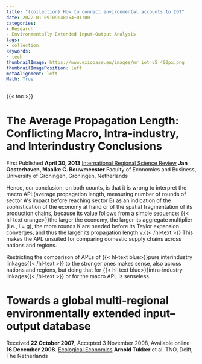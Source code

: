 ```yaml
---
title: "(collection) How to connect environmental accounts to IOT"
date: 2022-01-09T09:48:54+01:00
categories:
- Research
- Environmentally Extended Input–Output Analysis
tags:
- collection
keywords:
- tech
thumbnailImage: https://www.exiobase.eu/images/mr_iot_v5_400px.png
thumbnailImagePosition: left
metaAlignment: left
Math: True
---
```

<!--more-->
{{< toc >}}
# The Average Propagation Length: Conflicting Macro, Intra-industry, and Interindustry Conclusions
First Published **April 30, 2013**
[International Regional Science Review](https://journals.sagepub.com/doi/full/10.1177/0160017613486670)
**Jan Oosterhaven, Maaike C. Bouwmeester**
Faculty of Economics and Business, University of Groningen, Groningen, Netherlands

Hence, our conclusion, on both counts, is that it is wrong to interpret the macro APL(average propagation length, measuring number of rounds of sector A's impact before reaching sector B) as an indication of the sophistication of the economy at hand or of the spatial fragmentation of its production chains, because its value follows from a simple sequence: {{< hl-text orange>}}the larger the economy, the larger its aggregate multiplier (i.e., l = g), the more rounds K are needed before its Taylor expansion converges, and thus the larger its propagation length v.{{< /hl-text >}} This makes the APL unsuited for comparing domestic supply chains across nations and regions.

Restricting the comparison of APLs of {{< hl-text blue>}}pure interindustry linkages{{< /hl-text >}} to the stronger ones makes sense, also across nations and regions, but doing that for {{< hl-text blue>}}intra-industry linkages{{< /hl-text >}} or for the macro APL is senseless.

# Towards a global multi-regional environmentally extended input–output database
Received **22 October 2007**, Accepted 3 November 2008, Available online **16 December 2008**.
[Ecological Economics](https://www.sciencedirect.com/science/article/pii/S0921800908004801)
**Arnold Tukker** et al.
TNO, Delft, The Netherlands

